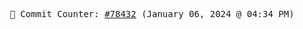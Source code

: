 <p align="center">
    <samp>
        📮 Commit Counter: <a href="https://github.com/Javascript-void0/Javascript-void0/commits/main">#78432</a> (January 06, 2024 @ 04:34 PM)
    </samp>
</p>